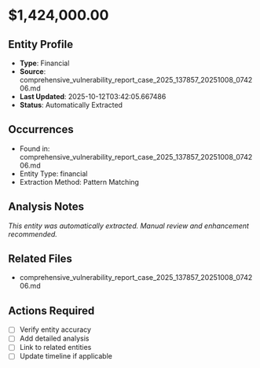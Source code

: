 # $1,424,000.00

## Entity Profile
- **Type**: Financial
- **Source**: comprehensive_vulnerability_report_case_2025_137857_20251008_074206.md
- **Last Updated**: 2025-10-12T03:42:05.667486
- **Status**: Automatically Extracted

## Occurrences
- Found in: comprehensive_vulnerability_report_case_2025_137857_20251008_074206.md
- Entity Type: financial
- Extraction Method: Pattern Matching

## Analysis Notes
*This entity was automatically extracted. Manual review and enhancement recommended.*

## Related Files
- comprehensive_vulnerability_report_case_2025_137857_20251008_074206.md

## Actions Required
- [ ] Verify entity accuracy
- [ ] Add detailed analysis
- [ ] Link to related entities
- [ ] Update timeline if applicable
